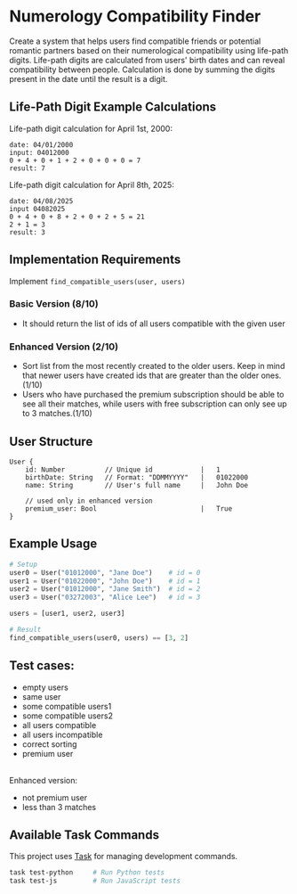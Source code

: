 # Numerology Compatibility Finder

Create a system that helps users find compatible friends or potential romantic partners based on their numerological compatibility using life-path digits. Life-path digits are calculated from users' birth dates and can reveal compatibility between people. Calculation is done by summing the digits present in the date until the result is a digit.

## Life-Path Digit Example Calculations

Life-path digit calculation for April 1st, 2000:
```
date: 04/01/2000
input: 04012000
0 + 4 + 0 + 1 + 2 + 0 + 0 + 0 = 7
result: 7
```

Life-path digit calculation for April 8th, 2025:
```
date: 04/08/2025
input 04082025
0 + 4 + 0 + 8 + 2 + 0 + 2 + 5 = 21
2 + 1 = 3
result: 3
```

## Implementation Requirements
Implement `find_compatible_users(user, users)`

### Basic Version (8/10)
- It should return the list of ids of all users compatible with the given user

### Enhanced Version (2/10)
- Sort list from the most recently created to the older users. Keep in mind that newer users have created ids that are greater than the older ones.(1/10)
- Users who have purchased the premium subscription should be able to see all their matches, while users with free subscription can only see up to 3 matches.(1/10)


## User Structure
```
User {
    id: Number          // Unique id            |   1
    birthDate: String   // Format: "DDMMYYYY"   |   01022000
    name: String        // User's full name     |   John Doe

    // used only in enhanced version
    premium_user: Bool                          |   True
}
```
## Example Usage

```python
# Setup
user0 = User("01012000", "Jane Doe")    # id = 0
user1 = User("01022000", "John Doe")    # id = 1
user2 = User("01012000", "Jane Smith")  # id = 2
user3 = User("03272003", "Alice Lee")   # id = 3

users = [user1, user2, user3]

# Result
find_compatible_users(user0, users) == [3, 2]
```

## Test cases:

- empty users
- same user
- some compatible users1
- some compatible users2
- all users compatible
- all users incompatible
- correct sorting
- premium user

<br/>
Enhanced version:

- not premium user
- less than 3 matches

## Available Task Commands
This project uses [Task](https://taskfile.dev) for managing development commands.

```bash
task test-python     # Run Python tests
task test-js         # Run JavaScript tests
```